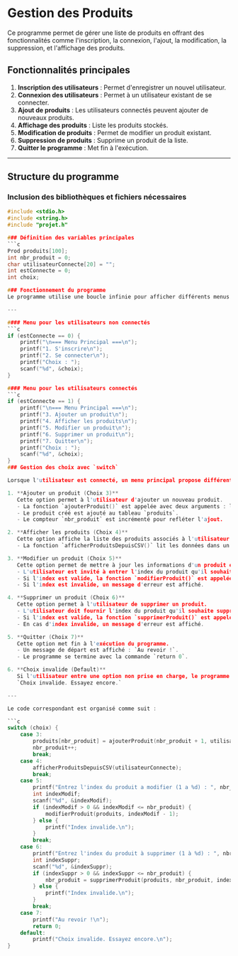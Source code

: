 # Gestion des Produits

Ce programme permet de gérer une liste de produits en offrant des fonctionnalités comme l'inscription, la connexion, l'ajout, la modification, la suppression, et l'affichage des produits.

## Fonctionnalités principales
1. **Inscription des utilisateurs** : Permet d'enregistrer un nouvel utilisateur.
2. **Connexion des utilisateurs** : Permet à un utilisateur existant de se connecter.
3. **Ajout de produits** : Les utilisateurs connectés peuvent ajouter de nouveaux produits.
4. **Affichage des produits** : Liste les produits stockés.
5. **Modification de produits** : Permet de modifier un produit existant.
6. **Suppression de produits** : Supprime un produit de la liste.
7. **Quitter le programme** : Met fin à l'exécution.

---

## Structure du programme

### Inclusion des bibliothèques et fichiers nécessaires
```c
#include <stdio.h>
#include <string.h>
#include "projet.h"

### Définition des variables principales
```c
Prod produits[100];
int nbr_produit = 0;
char utilisateurConnecte[20] = "";
int estConnecte = 0;
int choix;

### Fonctionnement du programme
Le programme utilise une boucle infinie pour afficher différents menus en fonction de l'état de connexion de l'utilisateur. Deux menus principaux sont définis : un pour les utilisateurs non connectés et un autre pour les utilisateurs connectés.

---

#### Menu pour les utilisateurs non connectés
```c
if (estConnecte == 0) {
    printf("\n=== Menu Principal ===\n");
    printf("1. S'inscrire\n");
    printf("2. Se connecter\n");
    printf("Choix : ");
    scanf("%d", &choix);
}

#### Menu pour les utilisateurs connectés
```c
if (estConnecte == 1) {
    printf("\n=== Menu Principal ===\n");
    printf("3. Ajouter un produit\n");
    printf("4. Afficher les produits\n");
    printf("5. Modifier un produit\n");
    printf("6. Supprimer un produit\n");
    printf("7. Quitter\n");
    printf("Choix : ");
    scanf("%d", &choix);
}
### Gestion des choix avec `switch`

Lorsque l'utilisateur est connecté, un menu principal propose différentes options. Ces choix sont gérés à l'aide d'une structure `switch`. Voici les explications détaillées des cas disponibles :

1. **Ajouter un produit (Choix 3)**  
   Cette option permet à l'utilisateur d'ajouter un nouveau produit.  
   - La fonction `ajouterProduit()` est appelée avec deux arguments : le numéro du produit (basé sur le compteur `nbr_produit`) et le nom de l'utilisateur connecté.
   - Le produit créé est ajouté au tableau `produits`.
   - Le compteur `nbr_produit` est incrémenté pour refléter l'ajout.

2. **Afficher les produits (Choix 4)**  
   Cette option affiche la liste des produits associés à l'utilisateur connecté.  
   - La fonction `afficherProduitsDepuisCSV()` lit les données dans un fichier CSV spécifique à l'utilisateur et affiche chaque produit.

3. **Modifier un produit (Choix 5)**  
   Cette option permet de mettre à jour les informations d'un produit existant.  
   - L'utilisateur est invité à entrer l'index du produit qu'il souhaite modifier. Cet index doit être compris entre 1 et le nombre total de produits (`nbr_produit`).
   - Si l'index est valide, la fonction `modifierProduit()` est appelée pour mettre à jour le produit dans le tableau.
   - Si l'index est invalide, un message d'erreur est affiché.

4. **Supprimer un produit (Choix 6)**  
   Cette option permet à l'utilisateur de supprimer un produit.  
   - L'utilisateur doit fournir l'index du produit qu'il souhaite supprimer, compris entre 1 et `nbr_produit`.
   - Si l'index est valide, la fonction `supprimerProduit()` est appelée pour retirer le produit du tableau. Le compteur `nbr_produit` est mis à jour.
   - En cas d'index invalide, un message d'erreur est affiché.

5. **Quitter (Choix 7)**  
   Cette option met fin à l'exécution du programme.  
   - Un message de départ est affiché : `Au revoir !`.
   - Le programme se termine avec la commande `return 0`.

6. **Choix invalide (Default)**  
   Si l'utilisateur entre une option non prise en charge, le programme affiche le message suivant :  
   `Choix invalide. Essayez encore.`

---

Le code correspondant est organisé comme suit :

```c
switch (choix) {
    case 3:
        produits[nbr_produit] = ajouterProduit(nbr_produit + 1, utilisateurConnecte);
        nbr_produit++;
        break;
    case 4:
        afficherProduitsDepuisCSV(utilisateurConnecte);
        break;
    case 5:
        printf("Entrez l'index du produit a modifier (1 a %d) : ", nbr_produit);
        int indexModif;
        scanf("%d", &indexModif);
        if (indexModif > 0 && indexModif <= nbr_produit) {
            modifierProduit(produits, indexModif - 1);
        } else {
            printf("Index invalide.\n");
        }
        break;
    case 6:
        printf("Entrez l'index du produit à supprimer (1 à %d) : ", nbr_produit);
        int indexSuppr;
        scanf("%d", &indexSuppr);
        if (indexSuppr > 0 && indexSuppr <= nbr_produit) {
            nbr_produit = supprimerProduit(produits, nbr_produit, indexSuppr - 1);
        } else {
            printf("Index invalide.\n");
        }
        break;
    case 7:
        printf("Au revoir !\n");
        return 0;
    default:
        printf("Choix invalide. Essayez encore.\n");
}

